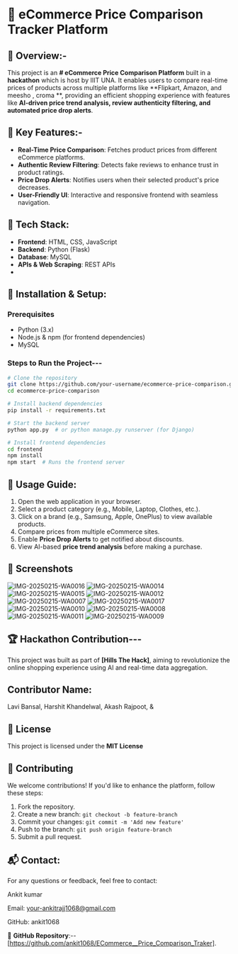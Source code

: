 # 🛒 eCommerce Price Comparison Tracker Platform

## 🚀 Overview:-
This project is an **# eCommerce Price Comparison Platform** built in a **hackathon** which is host by IIIT UNA. It enables users to compare real-time prices of products across multiple platforms like **Flipkart, Amazon, and meesho , croma **, providing an efficient shopping experience with features like **AI-driven price trend analysis, review authenticity filtering, and automated price drop alerts**.

## 🎯 Key Features:-
- **Real-Time Price Comparison**: Fetches product prices from different eCommerce platforms.
- **Authentic Review Filtering**: Detects fake reviews to enhance trust in product ratings.
- **Price Drop Alerts**: Notifies users when their selected product's price decreases.
- **User-Friendly UI**: Interactive and responsive frontend with seamless navigation.

## 🔧 Tech Stack:
- **Frontend**: HTML, CSS, JavaScript
- **Backend**: Python (Flask)
- **Database**: MySQL 
- **APIs & Web Scraping**: REST APIs
- 

## 📌 Installation & Setup:
### Prerequisites
- Python (3.x)
- Node.js & npm (for frontend dependencies)
- MySQL

### Steps to Run the Project---
```sh
# Clone the repository
git clone https://github.com/your-username/ecommerce-price-comparison.git
cd ecommerce-price-comparison

# Install backend dependencies
pip install -r requirements.txt

# Start the backend server
python app.py  # or python manage.py runserver (for Django)

# Install frontend dependencies
cd frontend
npm install
npm start  # Runs the frontend server
```

## 📌 Usage Guide:
1. Open the web application in your browser.
2. Select a product category (e.g., Mobile, Laptop, Clothes, etc.).
3. Click on a brand (e.g., Samsung, Apple, OnePlus) to view available products.
4. Compare prices from multiple eCommerce sites.
5. Enable **Price Drop Alerts** to get notified about discounts.
6. View AI-based **price trend analysis** before making a purchase.

## 📸 Screenshots
![IMG-20250215-WA0016](https://github.com/user-attachments/assets/591568e2-cb6d-48e4-822c-baa105bcfce3)
![IMG-20250215-WA0014](https://github.com/user-attachments/assets/56715010-db6a-4544-83c4-6e5c41a5091f)
![IMG-20250215-WA0015](https://github.com/user-attachments/assets/4e161986-aa41-450b-afcd-8f38beb24ed7)
![IMG-20250215-WA0012](https://github.com/user-attachments/assets/fd4b3139-342f-4e37-be26-b6d9d2fff89f)
![IMG-20250215-WA0007](https://github.com/user-attachments/assets/9a3c48a6-d890-4009-8a6f-125787ec761f)
![IMG-20250215-WA0017](https://github.com/user-attachments/assets/b327fd3d-915a-447c-bdce-6926d4d393b7)
![IMG-20250215-WA0010](https://github.com/user-attachments/assets/78d98ba3-734b-4e85-8d6a-d376d330f385)
![IMG-20250215-WA0008](https://github.com/user-attachments/assets/746092e5-c62a-4d20-b87c-4adf44d48cbb)
![IMG-20250215-WA0011](https://github.com/user-attachments/assets/ff0d5ffa-b440-43a6-b2ec-c723fcd02056)
![IMG-20250215-WA0009](https://github.com/user-attachments/assets/3b2eb3ba-e95a-48b0-a840-182e6f24f59b)




## 🏆 Hackathon Contribution---
This project was built as part of **[Hills The Hack]**, aiming to revolutionize the online shopping experience using AI and real-time data aggregation.
## Contributor Name:
Lavi Bansal, 
Harshit Khandelwal,
Akash Rajpoot, &


## 📜 License
This project is licensed under the **MIT License**

## 🤝 Contributing
We welcome contributions! If you'd like to enhance the platform, follow these steps:
1. Fork the repository.
2. Create a new branch: `git checkout -b feature-branch`
3. Commit your changes: `git commit -m 'Add new feature'`
4. Push to the branch: `git push origin feature-branch`
5. Submit a pull request.

## 📬 Contact:


For any questions or feedback, feel free to contact:

Ankit kumar

Email: your-ankitrajj1068@gmail.com

GitHub: ankit1068

📌 **GitHub Repository**:-- [https://github.com/ankit1068/ECommerce__Price_Comparison_Traker].

